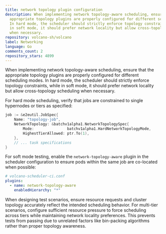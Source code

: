 ```yaml
---
title: network topology plugin configuration
description: When implementing network topology-aware scheduling, ensure that the
  appropriate topology plugins are properly configured for different scheduling modes.
  In hard mode, the scheduler should strictly enforce topology constraints, while
  in soft mode, it should prefer network locality but allow cross-topology scheduling
  when necessary.
repository: volcano-sh/volcano
label: Networking
language: Go
comments_count: 2
repository_stars: 4899
---
```


When implementing network topology-aware scheduling, ensure that the appropriate topology plugins are properly configured for different scheduling modes. In hard mode, the scheduler should strictly enforce topology constraints, while in soft mode, it should prefer network locality but allow cross-topology scheduling when necessary.

For hard mode scheduling, verify that jobs are constrained to single hypernodes or tiers as specified:
```go
job := &e2eutil.JobSpec{
    Name: "topology-job",
    NetworkTopology: &batchv1alpha1.NetworkTopologySpec{
        Mode:               batchv1alpha1.HardNetworkTopologyMode,
        HighestTierAllowed: ptr.To(1),
    },
    // ... task specifications
}
```

For soft mode testing, enable the `network-topology-aware` plugin in the scheduler configuration to ensure pods within the same job are co-located when possible:
```yaml
# volcano-scheduler-ci.conf
plugins:
  - name: network-topology-aware
    enabledHierarchy: "*"
```

When designing test scenarios, ensure resource requests and cluster topology accurately reflect the intended scheduling behavior. For multi-tier scenarios, configure sufficient resource pressure to force scheduling across tiers while maintaining network locality preferences. This prevents tests from passing due to unrelated factors like bin-packing algorithms rather than proper topology awareness.